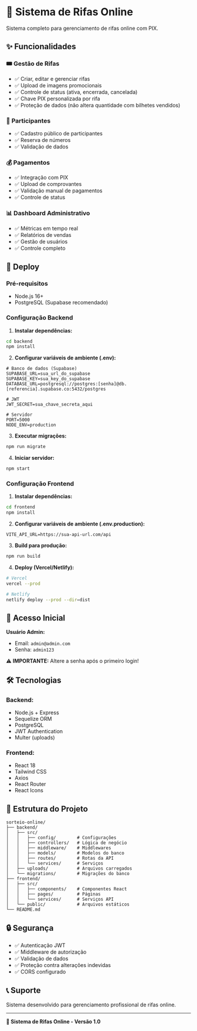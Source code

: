 # 🎯 Sistema de Rifas Online

Sistema completo para gerenciamento de rifas online com PIX.

## ✨ Funcionalidades

### 🎟️ **Gestão de Rifas**
- ✅ Criar, editar e gerenciar rifas
- ✅ Upload de imagens promocionais
- ✅ Controle de status (ativa, encerrada, cancelada)
- ✅ Chave PIX personalizada por rifa
- ✅ Proteção de dados (não altera quantidade com bilhetes vendidos)

### 👥 **Participantes**
- ✅ Cadastro público de participantes
- ✅ Reserva de números
- ✅ Validação de dados

### 💰 **Pagamentos**
- ✅ Integração com PIX
- ✅ Upload de comprovantes
- ✅ Validação manual de pagamentos
- ✅ Controle de status

### 📊 **Dashboard Administrativo**
- ✅ Métricas em tempo real
- ✅ Relatórios de vendas
- ✅ Gestão de usuários
- ✅ Controle completo

## 🚀 Deploy

### **Pré-requisitos**
- Node.js 16+
- PostgreSQL (Supabase recomendado)

### **Configuração Backend**

1. **Instalar dependências:**
```bash
cd backend
npm install
```

2. **Configurar variáveis de ambiente (.env):**
```env
# Banco de dados (Supabase)
SUPABASE_URL=sua_url_do_supabase
SUPABASE_KEY=sua_key_do_supabase
DATABASE_URL=postgresql://postgres:[senha]@db.[referencia].supabase.co:5432/postgres

# JWT
JWT_SECRET=sua_chave_secreta_aqui

# Servidor
PORT=5000
NODE_ENV=production
```

3. **Executar migrações:**
```bash
npm run migrate
```

4. **Iniciar servidor:**
```bash
npm start
```

### **Configuração Frontend**

1. **Instalar dependências:**
```bash
cd frontend
npm install
```

2. **Configurar variáveis de ambiente (.env.production):**
```env
VITE_API_URL=https://sua-api-url.com/api
```

3. **Build para produção:**
```bash
npm run build
```

4. **Deploy (Vercel/Netlify):**
```bash
# Vercel
vercel --prod

# Netlify
netlify deploy --prod --dir=dist
```

## 👤 **Acesso Inicial**

**Usuário Admin:**
- Email: `admin@admin.com`
- Senha: `admin123`

⚠️ **IMPORTANTE:** Altere a senha após o primeiro login!

## 🛠️ **Tecnologias**

### **Backend:**
- Node.js + Express
- Sequelize ORM
- PostgreSQL
- JWT Authentication
- Multer (uploads)

### **Frontend:**
- React 18
- Tailwind CSS
- Axios
- React Router
- React Icons

## 📁 **Estrutura do Projeto**

```
sorteio-online/
├── backend/
│   ├── src/
│   │   ├── config/        # Configurações
│   │   ├── controllers/   # Lógica de negócio
│   │   ├── middleware/    # Middlewares
│   │   ├── models/        # Modelos do banco
│   │   ├── routes/        # Rotas da API
│   │   └── services/      # Serviços
│   ├── uploads/           # Arquivos carregados
│   └── migrations/        # Migrações do banco
├── frontend/
│   ├── src/
│   │   ├── components/    # Componentes React
│   │   ├── pages/         # Páginas
│   │   └── services/      # Serviços API
│   └── public/            # Arquivos estáticos
└── README.md
```

## 🔒 **Segurança**

- ✅ Autenticação JWT
- ✅ Middleware de autorização
- ✅ Validação de dados
- ✅ Proteção contra alterações indevidas
- ✅ CORS configurado

## 📞 **Suporte**

Sistema desenvolvido para gerenciamento profissional de rifas online.

---

**🎯 Sistema de Rifas Online - Versão 1.0**
